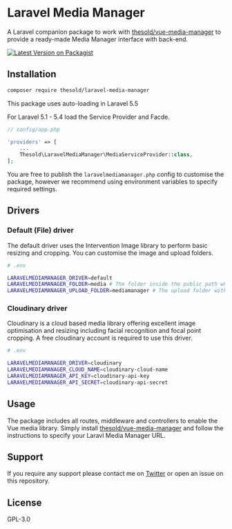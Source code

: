 # Laravel Media Manager

A Laravel companion package to work with [thesold/vue-media-manager](https://github.com/thesold/vue-media-manager) to provide a ready-made Media Manager interface with back-end.

[![Latest Version on Packagist](https://img.shields.io/packagist/v/thesold/laravel-media-manager.svg?style=for-the-badge)](https://packagist.org/packages/thesold/laravel-media-manager)

## Installation

```sh
composer require thesold/laravel-media-manager
```

This package uses auto-loading in Laravel 5.5

For Laravel 5.1 - 5.4 load the Service Provider and Facde.

```php
// config/app.php

'providers' => [
    ...
    Thesold\LaravelMediaManager\MediaServiceProvider::class,
];
```

You are free to publish the `laravelmediamanager.php` config to customise the package, however we recommend using environment variables to specify required settings.

## Drivers

### Default (File) driver

The default driver uses the Intervention Image library to perform basic resizing and cropping. You can customise the image and upload folders.

```sh
# .env

LARAVELMEDIAMANAGER_DRIVER=default
LARAVELMEDIAMANAGER_FOLDER=media # The folder inside the public path where resized images are stored
LARAVELMEDIAMANAGER_UPLOAD_FOLDER=mediamanager # The upload folder within the storage directory where original images (uploads) are stored. These are not publicly accessible
```

### Cloudinary driver

Cloudinary is a cloud based media library offering excellent image optimisation and resizing including facial recognition and focal point cropping. A free cloudinary account is required to use this driver.

```sh
# .env

LARAVELMEDIAMANAGER_DRIVER=cloudinary
LARAVELMEDIAMANAGER_CLOUD_NAME=cloudinary-cloud-name
LARAVELMEDIAMANAGER_API_KEY=cloudinary-api-key
LARAVELMEDIAMANAGER_API_SECRET=cloudinary-api-secret
```

## Usage

The package includes all routes, middleware and controllers to enable the Vue media library. Simply install [thesold/vue-media-manager](https://github.com/thesold/vue-media-manager) and follow the instructions to specify your Laravl Media Manager URL.

## Support

If you require any support please contact me on [Twitter](https://twitter.com/m2de_io) or open an issue on this repository.

## License

GPL-3.0
